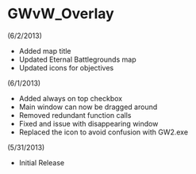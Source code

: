 GWvW_Overlay
============
(6/2/2013)
- Added map title
- Updated Eternal Battlegrounds map
- Updated icons for objectives

(6/1/2013)
- Added always on top checkbox
- Main window can now be dragged around
- Removed redundant function calls
- Fixed and issue with disappearing window
- Replaced the icon to avoid confusion with GW2.exe

(5/31/2013)
- Initial Release
